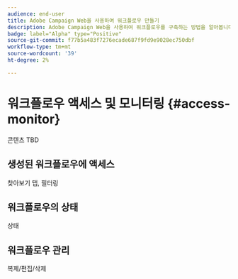 ```yaml
---
audience: end-user
title: Adobe Campaign Web을 사용하여 워크플로우 만들기
description: Adobe Campaign Web을 사용하여 워크플로우를 구축하는 방법을 알아봅니다
badge: label="Alpha" type="Positive"
source-git-commit: f77b5a483f7276ecade687f9fd9e9028ec750dbf
workflow-type: tm+mt
source-wordcount: '39'
ht-degree: 2%

---
```



# 워크플로우 액세스 및 모니터링 {#access-monitor}

콘텐츠 TBD

## 생성된 워크플로우에 액세스

찾아보기 탭, 필터링

## 워크플로우의 상태

상태

## 워크플로우 관리

복제/편집/삭제
